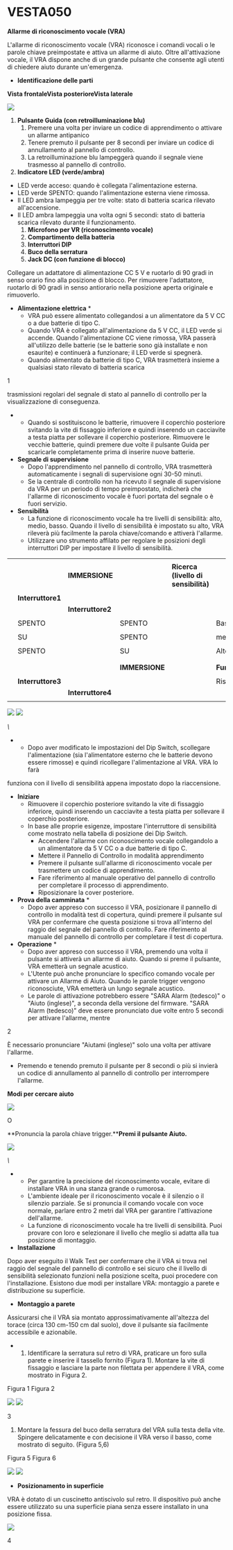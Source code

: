 # VESTA050

**Allarme di riconoscimento vocale (VRA)**

L'allarme di riconoscimento vocale (VRA) riconosce i comandi vocali o le parole chiave preimpostate e attiva un allarme di aiuto. Oltre all'attivazione vocale, il VRA dispone anche di un grande pulsante che consente agli utenti di chiedere aiuto durante un'emergenza.

* **Identificazione delle parti**

**Vista frontaleVista posterioreVista laterale**

![](<.gitbook/assets/0 (39).jpeg>)

1. **Pulsante Guida (con retroilluminazione blu)**
   1. Premere una volta per inviare un codice di apprendimento o attivare un allarme antipanico
   2. Tenere premuto il pulsante per 8 secondi per inviare un codice di annullamento al pannello di controllo.
   3. La retroilluminazione blu lampeggerà quando il segnale viene trasmesso al pannello di controllo.
2. **Indicatore LED (verde/ambra)**

* LED verde acceso: quando è collegata l'alimentazione esterna.
* LED verde SPENTO: quando l'alimentazione esterna viene rimossa.
* Il LED ambra lampeggia per tre volte: stato di batteria scarica rilevato all'accensione.
* Il LED ambra lampeggia una volta ogni 5 secondi: stato di batteria scarica rilevato durante il funzionamento.
  1. **Microfono per VR (riconoscimento vocale)**
  2. **Compartimento della batteria**
  3. **Interruttori DIP**
  4. **Buco della serratura**
  5. **Jack DC (con funzione di blocco)**

Collegare un adattatore di alimentazione CC 5 V e ruotarlo di 90 gradi in senso orario fino alla posizione di blocco. Per rimuovere l'adattatore, ruotarlo di 90 gradi in senso antiorario nella posizione aperta originale e rimuoverlo.

* **Alimentazione elettrica**
  *
    * VRA può essere alimentato collegandosi a un alimentatore da 5 V CC o a due batterie di tipo C.
    * Quando VRA è collegato all'alimentazione da 5 V CC, il LED verde si accende. Quando l'alimentazione CC viene rimossa, VRA passerà all'utilizzo delle batterie (se le batterie sono già installate e non esaurite) e continuerà a funzionare; il LED verde si spegnerà.
    * Quando alimentato da batterie di tipo C, VRA trasmetterà insieme a qualsiasi stato rilevato di batteria scarica

1

trasmissioni regolari del segnale di stato al pannello di controllo per la visualizzazione di conseguenza.

*
  * Quando si sostituiscono le batterie, rimuovere il coperchio posteriore svitando la vite di fissaggio inferiore e quindi inserendo un cacciavite a testa piatta per sollevare il coperchio posteriore. Rimuovere le vecchie batterie, quindi premere due volte il pulsante Guida per scaricarle completamente prima di inserire nuove batterie.
* **Segnale di supervisione**
  * Dopo l'apprendimento nel pannello di controllo, VRA trasmetterà automaticamente i segnali di supervisione ogni 30-50 minuti.
  * Se la centrale di controllo non ha ricevuto il segnale di supervisione da VRA per un periodo di tempo preimpostato, indicherà che l'allarme di riconoscimento vocale è fuori portata del segnale o è fuori servizio.
* **Sensibilità**
  * La funzione di riconoscimento vocale ha tre livelli di sensibilità: alto, medio, basso. Quando il livello di sensibilità è impostato su alto, VRA rileverà più facilmente la parola chiave/comando e attiverà l'allarme.
  * Utilizzare uno strumento affilato per regolare le posizioni degli interruttori DIP per impostare il livello di sensibilità.

|   |                   |                   |                |                                      |              |   |
| - | ----------------- | ----------------- | -------------- | ------------------------------------ | ------------ | - |
|   |                   |                   |                |                                      |              |   |
|   |                   | **IMMERSIONE**    |                | **Ricerca (livello di sensibilità)** |              |   |
|   |                   |                   |                |                                      |              |   |
|   | **Interruttore1** |                   |                |                                      |              |   |
|   |                   | **Interruttore2** |                |                                      |              |   |
|   |                   |                   |                |                                      |              |   |
|   | SPENTO            |                   | SPENTO         |                                      | Basso        |   |
|   |                   |                   |                |                                      |              |   |
|   | SU                |                   | SPENTO         |                                      | medio        |   |
|   |                   |                   |                |                                      |              |   |
|   | SPENTO            |                   | SU             |                                      | Alto         |   |
|   |                   |                   |                |                                      |              |   |
|   |                   |                   |                |                                      |              |   |
|   |                   |                   | **IMMERSIONE** |                                      | **Funzione** |   |
|   |                   |                   |                |                                      |              |   |
|   | **Interruttore3** |                   |                |                                      | Riservato    |   |
|   |                   | **Interruttore4** |                |                                      |              |   |
|   |                   |                   |                |                                      |              |   |

![](<.gitbook/assets/1 (33).jpeg>) ![](<.gitbook/assets/2 (45).png>)

_\\_

*
  * Dopo aver modificato le impostazioni del Dip Switch, scollegare l'alimentazione (sia l'alimentatore esterno che le batterie devono essere rimosse) e quindi ricollegare l'alimentazione al VRA. VRA lo farà

funziona con il livello di sensibilità appena impostato dopo la riaccensione.

* **Iniziare**
  * Rimuovere il coperchio posteriore svitando la vite di fissaggio inferiore, quindi inserendo un cacciavite a testa piatta per sollevare il coperchio posteriore.
  * In base alle proprie esigenze, impostare l'interruttore di sensibilità come mostrato nella tabella di posizione dei Dip Switch.
    * Accendere l'allarme con riconoscimento vocale collegandolo a un alimentatore da 5 V CC o a due batterie di tipo C.
    * Mettere il Pannello di Controllo in modalità apprendimento
    * Premere il pulsante sull'allarme di riconoscimento vocale per trasmettere un codice di apprendimento.
    * Fare riferimento al manuale operativo del pannello di controllo per completare il processo di apprendimento.
    * Riposizionare la cover posteriore.
* **Prova della camminata**
  *
    * Dopo aver appreso con successo il VRA, posizionare il pannello di controllo in modalità test di copertura, quindi premere il pulsante sul VRA per confermare che questa posizione si trova all'interno del raggio del segnale del pannello di controllo. Fare riferimento al manuale del pannello di controllo per completare il test di copertura.
* **Operazione**
  *
    * Dopo aver appreso con successo il VRA, premendo una volta il pulsante si attiverà un allarme di aiuto. Quando si preme il pulsante, VRA emetterà un segnale acustico.
    * L'Utente può anche pronunciare lo specifico comando vocale per attivare un Allarme di Aiuto. Quando le parole trigger vengono riconosciute, VRA emetterà un lungo segnale acustico.
    * Le parole di attivazione potrebbero essere "SARA Alarm (tedesco)" o "Aiuto (inglese)", a seconda della versione del firmware. "SARA Alarm (tedesco)" deve essere pronunciato due volte entro 5 secondi per attivare l'allarme, mentre

2

È necessario pronunciare "Aiutami (inglese)" solo una volta per attivare l'allarme.

* Premendo e tenendo premuto il pulsante per 8 secondi o più si invierà un codice di annullamento al pannello di controllo per interrompere l'allarme.

**Modi per cercare aiuto**

![](<.gitbook/assets/3 (45).png>)

O

\*\*Pronuncia la parola chiave trigger.\*\***Premi il pulsante Aiuto.**

![](<.gitbook/assets/4 (29).jpeg>)

_\\_

*
  * Per garantire la precisione del riconoscimento vocale, evitare di installare VRA in una stanza grande o rumorosa.
  * L'ambiente ideale per il riconoscimento vocale è il silenzio o il silenzio parziale. Se si pronuncia il comando vocale con voce normale, parlare entro 2 metri dal VRA per garantire l'attivazione dell'allarme.
  * La funzione di riconoscimento vocale ha tre livelli di sensibilità. Puoi provare con loro e selezionare il livello che meglio si adatta alla tua posizione di montaggio.
* **Installazione**

Dopo aver eseguito il Walk Test per confermare che il VRA si trova nel raggio del segnale del pannello di controllo e sei sicuro che il livello di sensibilità selezionato funzioni nella posizione scelta, puoi procedere con l'installazione. Esistono due modi per installare VRA: montaggio a parete e distribuzione su superficie.

* **Montaggio a parete**

Assicurarsi che il VRA sia montato approssimativamente all'altezza del torace (circa 130 cm-150 cm dal suolo), dove il pulsante sia facilmente accessibile e azionabile.

*
  1. Identificare la serratura sul retro di VRA, praticare un foro sulla parete e inserire il tassello fornito (Figura 1). Montare la vite di fissaggio e lasciare la parte non filettata per appendere il VRA, come mostrato in Figura 2.

Figura 1 Figura 2

![](<.gitbook/assets/5 (19).jpeg>) ![](<.gitbook/assets/6 (26).jpeg>)

3

1. Montare la fessura del buco della serratura del VRA sulla testa della vite. Spingere delicatamente e con decisione il VRA verso il basso, come mostrato di seguito. (Figura 5,6)

Figura 5 Figura 6

![](<.gitbook/assets/7 (23).jpeg>) ![](<.gitbook/assets/8 (16).jpeg>)

* **Posizionamento in superficie**

VRA è dotato di un cuscinetto antiscivolo sul retro. Il dispositivo può anche essere utilizzato su una superficie piana senza essere installato in una posizione fissa.

![](<.gitbook/assets/9 (23).png>)

4
